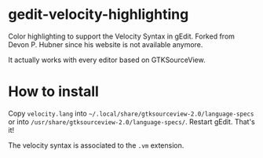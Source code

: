 gedit-velocity-highlighting
===========================

Color highlighting to support the Velocity Syntax in gEdit. Forked from Devon P. Hubner since his website is not available anymore.

It actually works with every editor based on GTKSourceView.

How to install
====

Copy `velocity.lang` into `~/.local/share/gtksourceview-2.0/language-specs` or into `/usr/share/gtksourceview-2.0/language-specs/`. Restart gEdit. That's it!

The velocity syntax is associated to the `.vm` extension.
